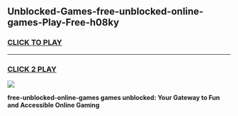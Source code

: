 
## Unblocked-Games-free-unblocked-online-games-Play-Free-h08ky
<h3>
<a href="https://premium76.site?title=free-unblocked-online-games&ref=09A">CLICK TO PLAY</a></h3>
<hr>

<h3>
<a href="https://premium76.site?title=free-unblocked-online-games&ref=09A">CLICK 2 PLAY</a>
  
</h3>

<a href="https://premium76.site?title=free-unblocked-online-games&ref=09A"><img src="https://clearcache.store/games.png"></a>


**free-unblocked-online-games games unblocked: Your Gateway to Fun and Accessible Online Gaming**
